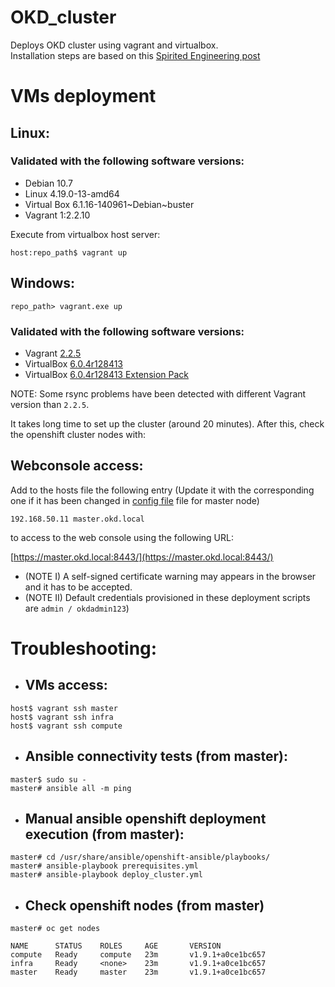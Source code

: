 # OKD_cluster
Deploys OKD cluster using vagrant and virtualbox.  
Installation steps are based on this [Spirited Engineering post](https://spiritedengineering.net/2019/08/05/put-red-hat-openshift-on-your-laptop-using-virtualbox-and-openshift-ansible/)

# VMs deployment
## Linux:
### Validated with the following software versions:  
- Debian 10.7  
- Linux 4.19.0-13-amd64  
- Virtual Box 6.1.16-140961\~Debian\~buster  
- Vagrant 1:2.2.10  

Execute from virtualbox host server:
````
host:repo_path$ vagrant up
````

## Windows:
````
repo_path> vagrant.exe up
````
### Validated with the following software versions:
  - Vagrant [2.2.5](https://releases.hashicorp.com/vagrant/2.2.5/)  
  - VirtualBox [6.0.4r128413](https://download.virtualbox.org/virtualbox/6.0.4/VirtualBox-6.0.4-128413-Win.exe)  
  - VirtualBox [6.0.4r128413 Extension Pack](https://download.virtualbox.org/virtualbox/6.0.6/Oracle_VM_VirtualBox_Extension_Pack-6.0.6.vbox-extpack)  
  
NOTE: Some rsync problems have been detected with different Vagrant version than ````2.2.5````.  


It takes long time to set up the cluster (around 20 minutes). After this, check the openshift cluster nodes with:

## Webconsole access:
Add to the hosts file the following entry (Update it with the corresponding one if it has been changed in [config file](/config/vms.yaml) file for master node)
````
192.168.50.11 master.okd.local
````
to access to the web console using the following URL:

[https://master.okd.local:8443/](https://master.okd.local:8443/)

- (NOTE I) A self-signed certificate warning may appears in the browser and it has to be accepted.  
- (NOTE II) Default credentials provisioned in these deployment scripts are ````admin / okdadmin123````)  

# Troubleshooting:
- ## VMs access:
````
host$ vagrant ssh master
host$ vagrant ssh infra
host$ vagrant ssh compute
````
- ## Ansible connectivity tests (from master):
````
master$ sudo su -
master# ansible all -m ping
````
- ## Manual ansible openshift deployment execution (from master):
````
master# cd /usr/share/ansible/openshift-ansible/playbooks/
master# ansible-playbook prerequisites.yml
master# ansible-playbook deploy_cluster.yml
````
- ## Check openshift nodes (from master)  

````
master# oc get nodes

NAME      STATUS    ROLES     AGE       VERSION  
compute   Ready     compute   23m       v1.9.1+a0ce1bc657  
infra     Ready     <none>    23m       v1.9.1+a0ce1bc657  
master    Ready     master    23m       v1.9.1+a0ce1bc657  
````

